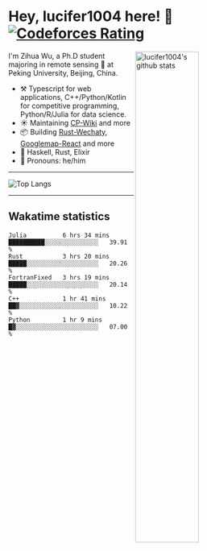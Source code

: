 # Hey, lucifer1004 here! :wave: [![Codeforces Rating](https://cfrating.ihcr.top/?user=lucifer1004&style=flat-square)](https://codeforces.com/profile/lucifer1004)

<img width="50%" align="right" alt="lucifer1004's github stats" src="https://github-readme-stats.vercel.app/api?username=lucifer1004&show_icons=true">

I'm Zihua Wu, a Ph.D student majoring in remote sensing :satellite: at Peking University, Beijing, China.

- :hammer_and_pick: Typescript for web applications, C++/Python/Kotlin for competitive programming, Python/R/Julia for data science.
- :sunny: Maintaining [CP-Wiki](https://cp-wiki.vercel.app) and more 
- :package: Building [Rust-Wechaty](https://github.com/wechaty/rust-wechaty), [Googlemap-React](https://github.com/googlemap-react/googlemap-react) and more
- :seedling: Haskell, Rust, Elixir
- :man: Pronouns: he/him

---

![Top Langs](https://github-readme-stats.vercel.app/api/top-langs/?username=lucifer1004&layout=compact)

---

## Wakatime statistics

<!--START_SECTION:waka-->
```text
Julia          6 hrs 34 mins   ██████████░░░░░░░░░░░░░░░   39.91 % 
Rust           3 hrs 20 mins   █████░░░░░░░░░░░░░░░░░░░░   20.26 % 
FortranFixed   3 hrs 19 mins   █████░░░░░░░░░░░░░░░░░░░░   20.14 % 
C++            1 hr 41 mins    ██▓░░░░░░░░░░░░░░░░░░░░░░   10.22 % 
Python         1 hr 9 mins     █▓░░░░░░░░░░░░░░░░░░░░░░░   07.00 % 
```
<!--END_SECTION:waka-->
